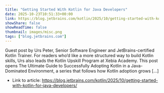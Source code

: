 ```yaml
---
title: "Getting Started With Kotlin for Java Developers"
date: 2025-10-23T10:51:33+00:00
link: https://blog.jetbrains.com/kotlin/2025/10/getting-started-with-kotlin-for-java-developers/
showShare: false
showReadTime: false
thumbnail: images/misc.png
tags: ["blog.jetbrains.com"]
---
```

Guest post by Urs Peter, Senior Software Engineer and JetBrains-certified Kotlin Trainer. For readers who’d like a more structured way to build Kotlin skills, Urs also leads the Kotlin Upskill Program at Xebia Academy. This post opens The Ultimate Guide to Successfully Adopting Kotlin in a Java-Dominated Environment, a series that follows how Kotlin adoption grows […]

- Link to article: https://blog.jetbrains.com/kotlin/2025/10/getting-started-with-kotlin-for-java-developers/